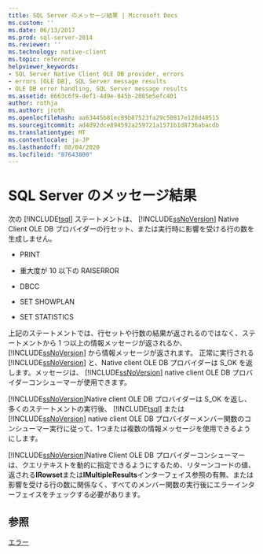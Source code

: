 ```yaml
---
title: SQL Server のメッセージ結果 | Microsoft Docs
ms.custom: ''
ms.date: 06/13/2017
ms.prod: sql-server-2014
ms.reviewer: ''
ms.technology: native-client
ms.topic: reference
helpviewer_keywords:
- SQL Server Native Client OLE DB provider, errors
- errors [OLE DB], SQL Server message results
- OLE DB error handling, SQL Server message results
ms.assetid: 6663c6f9-def1-4d9e-845b-2085e5efc401
author: rothja
ms.author: jroth
ms.openlocfilehash: aa63445b81ec89b87523fa29c50817e128d48515
ms.sourcegitcommit: ad4d92dce894592a259721a1571b1d8736abacdb
ms.translationtype: MT
ms.contentlocale: ja-JP
ms.lasthandoff: 08/04/2020
ms.locfileid: "87643800"
---
```

# <a name="sql-server-message-results"></a>SQL Server のメッセージ結果
  次の [!INCLUDE[tsql](../../includes/tsql-md.md)] ステートメントは、 [!INCLUDE[ssNoVersion](../../includes/ssnoversion-md.md)] Native Client OLE DB プロバイダーの行セット、または実行時に影響を受ける行の数を生成しません。  
  
-   PRINT  
  
-   重大度が 10 以下の RAISERROR  
  
-   DBCC  
  
-   SET SHOWPLAN  
  
-   SET STATISTICS  
  
 上記のステートメントでは、行セットや行数の結果が返されるのではなく、ステートメントから 1 つ以上の情報メッセージが返されるか、[!INCLUDE[ssNoVersion](../../includes/ssnoversion-md.md)] から情報メッセージが返されます。 正常に実行される [!INCLUDE[ssNoVersion](../../includes/ssnoversion-md.md)] と、Native client OLE DB プロバイダーは S_OK を返します。メッセージは、 [!INCLUDE[ssNoVersion](../../includes/ssnoversion-md.md)] native client OLE DB プロバイダーコンシューマーが使用できます。  
  
 [!INCLUDE[ssNoVersion](../../includes/ssnoversion-md.md)]Native client OLE DB プロバイダーは S_OK を返し、多くのステートメントの実行後、 [!INCLUDE[tsql](../../includes/tsql-md.md)] または [!INCLUDE[ssNoVersion](../../includes/ssnoversion-md.md)] native client OLE DB プロバイダーメンバー関数のコンシューマー実行に従って、1つまたは複数の情報メッセージを使用できるようにします。  
  
 [!INCLUDE[ssNoVersion](../../includes/ssnoversion-md.md)]Native Client OLE DB プロバイダーコンシューマーは、クエリテキストを動的に指定できるようにするため、リターンコードの値、返される**IRowset**または**IMultipleResults**インターフェイス参照の有無、または影響を受ける行の数に関係なく、すべてのメンバー関数の実行後にエラーインターフェイスをチェックする必要があります。  
  
## <a name="see-also"></a>参照  
 [エラー](errors.md)  
  
  
